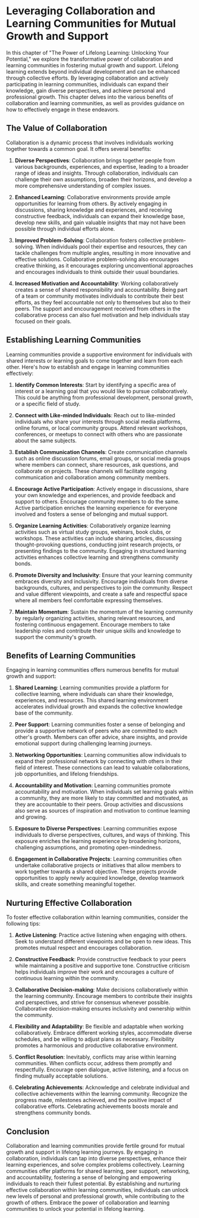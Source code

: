 Leveraging Collaboration and Learning Communities for Mutual Growth and Support
========================================================================================

In this chapter of "The Power of Lifelong Learning: Unlocking Your Potential," we explore the transformative power of collaboration and learning communities in fostering mutual growth and support. Lifelong learning extends beyond individual development and can be enhanced through collective efforts. By leveraging collaboration and actively participating in learning communities, individuals can expand their knowledge, gain diverse perspectives, and achieve personal and professional growth. This chapter delves into the various benefits of collaboration and learning communities, as well as provides guidance on how to effectively engage in these endeavors.

The Value of Collaboration
--------------------------

Collaboration is a dynamic process that involves individuals working together towards a common goal. It offers several benefits:

1. **Diverse Perspectives**: Collaboration brings together people from various backgrounds, experiences, and expertise, leading to a broader range of ideas and insights. Through collaboration, individuals can challenge their own assumptions, broaden their horizons, and develop a more comprehensive understanding of complex issues.

2. **Enhanced Learning**: Collaborative environments provide ample opportunities for learning from others. By actively engaging in discussions, sharing knowledge and experiences, and receiving constructive feedback, individuals can expand their knowledge base, develop new skills, and gain valuable insights that may not have been possible through individual efforts alone.

3. **Improved Problem-Solving**: Collaboration fosters collective problem-solving. When individuals pool their expertise and resources, they can tackle challenges from multiple angles, resulting in more innovative and effective solutions. Collaborative problem-solving also encourages creative thinking, as it encourages exploring unconventional approaches and encourages individuals to think outside their usual boundaries.

4. **Increased Motivation and Accountability**: Working collaboratively creates a sense of shared responsibility and accountability. Being part of a team or community motivates individuals to contribute their best efforts, as they feel accountable not only to themselves but also to their peers. The support and encouragement received from others in the collaborative process can also fuel motivation and help individuals stay focused on their goals.

Establishing Learning Communities
---------------------------------

Learning communities provide a supportive environment for individuals with shared interests or learning goals to come together and learn from each other. Here's how to establish and engage in learning communities effectively:

1. **Identify Common Interests**: Start by identifying a specific area of interest or a learning goal that you would like to pursue collaboratively. This could be anything from professional development, personal growth, or a specific field of study.

2. **Connect with Like-minded Individuals**: Reach out to like-minded individuals who share your interests through social media platforms, online forums, or local community groups. Attend relevant workshops, conferences, or meetups to connect with others who are passionate about the same subjects.

3. **Establish Communication Channels**: Create communication channels such as online discussion forums, email groups, or social media groups where members can connect, share resources, ask questions, and collaborate on projects. These channels will facilitate ongoing communication and collaboration among community members.

4. **Encourage Active Participation**: Actively engage in discussions, share your own knowledge and experiences, and provide feedback and support to others. Encourage community members to do the same. Active participation enriches the learning experience for everyone involved and fosters a sense of belonging and mutual support.

5. **Organize Learning Activities**: Collaboratively organize learning activities such as virtual study groups, webinars, book clubs, or workshops. These activities can include sharing articles, discussing thought-provoking questions, conducting joint research projects, or presenting findings to the community. Engaging in structured learning activities enhances collective learning and strengthens community bonds.

6. **Promote Diversity and Inclusivity**: Ensure that your learning community embraces diversity and inclusivity. Encourage individuals from diverse backgrounds, cultures, and perspectives to join the community. Respect and value different viewpoints, and create a safe and respectful space where all members feel comfortable expressing themselves.

7. **Maintain Momentum**: Sustain the momentum of the learning community by regularly organizing activities, sharing relevant resources, and fostering continuous engagement. Encourage members to take leadership roles and contribute their unique skills and knowledge to support the community's growth.

Benefits of Learning Communities
--------------------------------

Engaging in learning communities offers numerous benefits for mutual growth and support:

1. **Shared Learning**: Learning communities provide a platform for collective learning, where individuals can share their knowledge, experiences, and resources. This shared learning environment accelerates individual growth and expands the collective knowledge base of the community.

2. **Peer Support**: Learning communities foster a sense of belonging and provide a supportive network of peers who are committed to each other's growth. Members can offer advice, share insights, and provide emotional support during challenging learning journeys.

3. **Networking Opportunities**: Learning communities allow individuals to expand their professional network by connecting with others in their field of interest. These connections can lead to valuable collaborations, job opportunities, and lifelong friendships.

4. **Accountability and Motivation**: Learning communities promote accountability and motivation. When individuals set learning goals within a community, they are more likely to stay committed and motivated, as they are accountable to their peers. Group activities and discussions also serve as sources of inspiration and motivation to continue learning and growing.

5. **Exposure to Diverse Perspectives**: Learning communities expose individuals to diverse perspectives, cultures, and ways of thinking. This exposure enriches the learning experience by broadening horizons, challenging assumptions, and promoting open-mindedness.

6. **Engagement in Collaborative Projects**: Learning communities often undertake collaborative projects or initiatives that allow members to work together towards a shared objective. These projects provide opportunities to apply newly acquired knowledge, develop teamwork skills, and create something meaningful together.

Nurturing Effective Collaboration
---------------------------------

To foster effective collaboration within learning communities, consider the following tips:

1. **Active Listening**: Practice active listening when engaging with others. Seek to understand different viewpoints and be open to new ideas. This promotes mutual respect and encourages collaboration.

2. **Constructive Feedback**: Provide constructive feedback to your peers while maintaining a positive and supportive tone. Constructive criticism helps individuals improve their work and encourages a culture of continuous learning within the community.

3. **Collaborative Decision-making**: Make decisions collaboratively within the learning community. Encourage members to contribute their insights and perspectives, and strive for consensus whenever possible. Collaborative decision-making ensures inclusivity and ownership within the community.

4. **Flexibility and Adaptability**: Be flexible and adaptable when working collaboratively. Embrace different working styles, accommodate diverse schedules, and be willing to adjust plans as necessary. Flexibility promotes a harmonious and productive collaborative environment.

5. **Conflict Resolution**: Inevitably, conflicts may arise within learning communities. When conflicts occur, address them promptly and respectfully. Encourage open dialogue, active listening, and a focus on finding mutually acceptable solutions.

6. **Celebrating Achievements**: Acknowledge and celebrate individual and collective achievements within the learning community. Recognize the progress made, milestones achieved, and the positive impact of collaborative efforts. Celebrating achievements boosts morale and strengthens community bonds.

Conclusion
----------

Collaboration and learning communities provide fertile ground for mutual growth and support in lifelong learning journeys. By engaging in collaboration, individuals can tap into diverse perspectives, enhance their learning experiences, and solve complex problems collectively. Learning communities offer platforms for shared learning, peer support, networking, and accountability, fostering a sense of belonging and empowering individuals to reach their fullest potential. By establishing and nurturing effective collaboration within learning communities, individuals can unlock new levels of personal and professional growth, while contributing to the growth of others. Embrace the power of collaboration and learning communities to unlock your potential in lifelong learning.

